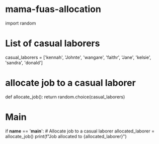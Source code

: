 # mama-fuas-allocation

import random

# List of casual laborers
casual_laborers = ['kennah', 'Johnte', 'wangare', 'faithr', 'Jane', 'kelsie', 'sandra', 'donald']

# allocate job to a casual laborer
def allocate_job():
    return random.choice(casual_laborers)

# Main 
if __name__ == '__main__':
    # Allocate job to a casual laborer
    allocated_laborer = allocate_job()
    print(f"Job allocated to {allocated_laborer}")
